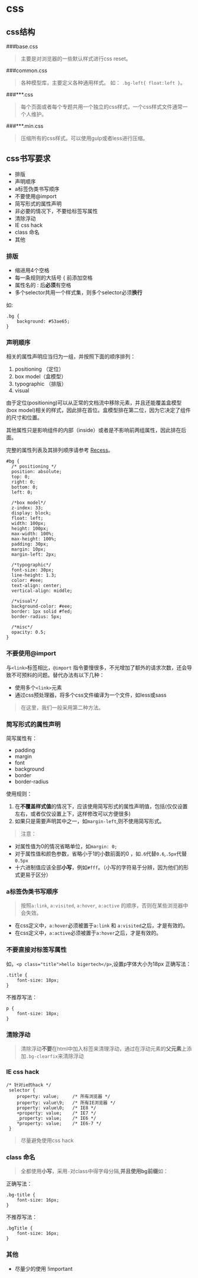 # css

## css结构

###base.css
>主要是对浏览器的一些默认样式进行css reset。

###common.css
>各种模型库，主要定义各种通用样式。
如：
`.bg-left{ float:left }`。

###***.css
>每个页面或者每个专题共用一个独立的css样式，一个css样式文件通常一个人维护。

###***.min.css
>压缩所有的css样式。可以使用gulp或者less进行压缩。

## css书写要求


* 排版
* 声明顺序
* a标签伪类书写顺序
* 不要使用@import
* 简写形式的属性声明
* 非必要的情况下，不要给标签写属性
* 清除浮动
* IE css hack
* class 命名
* 其他



### 排版

* 缩进用4个空格
* 每一条规则的大括号 { 前添加空格
* 属性名的`：`后**必须**有空格
* 多个selector共用一个样式集，则多个selector必须**换行**

如:

```
.bg {
    background: #53ae65;
}
```

### 声明顺序

相关的属性声明应当归为一组，并按照下面的顺序排列：

1. positioning （定位）
2. box model（盒模型）
3. typographic （排版）
4. visual

由于定位(positioning)可以从正常的文档流中移除元素，并且还能覆盖盒模型(box model)相关的样式，因此排在首位。盒模型排在第二位，因为它决定了组件的尺寸和位置。

其他属性只是影响组件的内部（inside）或者是不影响前两组属性，因此排在后面。

完整的属性列表及其排列顺序请参考 [Recess](http://twitter.github.io/recess/)。

```
#bg {
  /* positioning */
  position: absolute;
  top: 0;
  right: 0;
  bottom: 0;
  left: 0;

  /*box model*/
  z-index: 33;
  display: block;
  float: left;
  width: 100px;
  height: 100px;
  max-width: 100%;
  max-height: 100%;
  padding: 30px;
  margin: 10px;
  margin-left: 2px;

  /*typographic*/
  font-size: 30px;
  line-height: 1.3;
  color: #eee;
  text-align: center;
  vertical-align: middle;

  /*visual*/
  background-color: #eee;
  border: 1px solid #fed;
  border-radius: 5px;

  /*misc*/
  opacity: 0.5;
}

```

### 不要使用@import

与`<link>`标签相比，`@import` 指令要慢很多，不光增加了额外的请求次数，还会导致不可预料的问题。替代办法有以下几种：
* 使用多个`<link>`元素
* 通过css预处理器，将多个css文件编译为一个文件，如less或sass

>在这里，我们一般采用第二种方法。

### 简写形式的属性声明

简写属性有：

* padding
* margin
* font
* background
* border
* border-radius

使用规则：
1. 在**不覆盖样式值**的情况下，应该使用简写形式的属性声明值，包括(仅仅设置左右，或者仅仅设置上下，这样修改可以方便很多)
2. 如果只是需要声明其中之一，如`margin-left`,则不使用简写形式。

>注意：
* 对属性值为0的情况省略单位，如`margin: 0;`
* 对于属性值和颜色参数，省略小于1的小数前面的0 ，如`.6`代替`0.6`,`.5px`代替`0.5px`
* 十六进制值应该全部**小写**，例如`#fff`。（小写的字符易于分辨，因为他们的形式更易于区分）

### a标签伪类书写顺序

>按照`a:link`, `a:visited`, `a:hover`, `a:active` 的顺序，否则在某些浏览器中会失效。

* 在css定义中，`a:hover`必须被置于`a:link` 和 `a:visited`之后，才是有效的。
* 在css定义中，`a:active`必须被置于`a:hover`之后，才是有效的。


### 不要直接对标签写属性

如，`<p class="title">hello bigertech</p>`,设置p字体大小为18px
正确写法：
```
.title {
    font-size: 18px;
}
```
不推荐写法：
```
p {
    font-size: 18px;
}
```


### 清除浮动

>清除浮动**不要**在html中加入标签来清理浮动，通过在浮动元素的**父元素**上添加`.bg-clearfix`来清除浮动

### IE css hack

```
/* 针对ie的hack */
 selector {
    property: value;     /* 所有浏览器 */
    property: value\9;   /* 所有IE浏览器 */
    property: value\0;   /* IE8 */
    +property: value;    /* IE7 */
    _property: value;    /* IE6 */
    *property: value;    /* IE6-7 */
 }
```

>尽量避免使用css hack

### class 命名

> 全都使用**小写**，采用`-`对class中得字母分隔,**并且使用bg前缀**如：

正确写法：
```
.bg-title {
    font-size: 16px;
}
```
不推荐写法：
```
.bgTitle {
    font-size: 16px;
}
```

### 其他

* 尽量少的使用 !important

